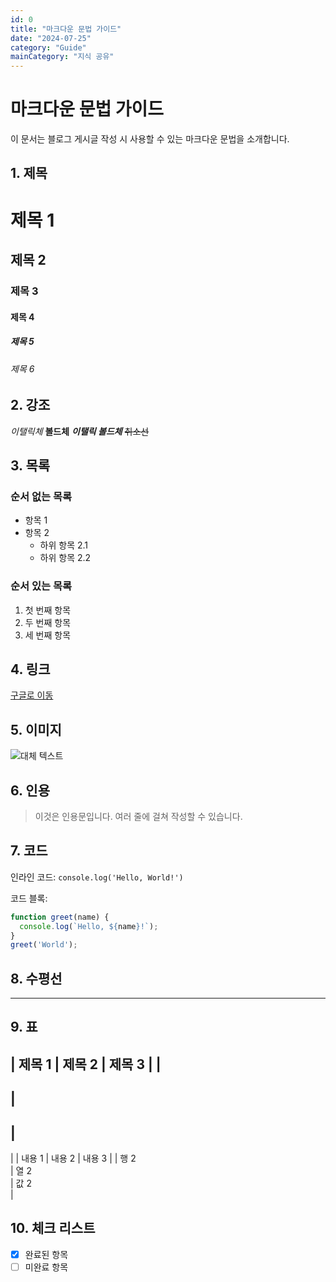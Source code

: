 ```yaml
---
id: 0
title: "마크다운 문법 가이드"
date: "2024-07-25"
category: "Guide"
mainCategory: "지식 공유"
---
```


# 마크다운 문법 가이드

이 문서는 블로그 게시글 작성 시 사용할 수 있는 마크다운 문법을 소개합니다.

## 1. 제목

# 제목 1
## 제목 2
### 제목 3
#### 제목 4
##### 제목 5
###### 제목 6

## 2. 강조

*이탤릭체*
**볼드체**
***이탤릭 볼드체***
~~취소선~~

## 3. 목록

### 순서 없는 목록
- 항목 1
- 항목 2
  - 하위 항목 2.1
  - 하위 항목 2.2

### 순서 있는 목록
1. 첫 번째 항목
2. 두 번째 항목
3. 세 번째 항목

## 4. 링크

[구글로 이동](https://www.google.com)

## 5. 이미지

![대체 텍스트](https://example.com/image.jpg)

## 6. 인용

> 이것은 인용문입니다.
> 여러 줄에 걸쳐 작성할 수 있습니다.

## 7. 코드

인라인 코드: `console.log('Hello, World!')`

코드 블록:
```javascript
function greet(name) {
  console.log(`Hello, ${name}!`);
}
greet('World');
```

## 8. 수평선

---

## 9. 표

|
 제목 1 
|
 제목 2 
|
 제목 3 
|
|
--------
|
--------
|
--------
|
|
 내용 1 
|
 내용 2 
|
 내용 3 
|
|
 행 2   
|
 열 2   
|
 값 2   
|

## 10. 체크 리스트

- [x] 완료된 항목
- [ ] 미완료 항목